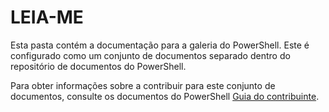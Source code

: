 # <a name="readme"></a>LEIA-ME

Esta pasta contém a documentação para a galeria do PowerShell.
Este é configurado como um conjunto de documentos separado dentro do repositório de documentos do PowerShell.

Para obter informações sobre a contribuir para este conjunto de documentos, consulte os documentos do PowerShell [Guia do contribuinte](https://github.com/PowerShell/PowerShell-Docs/blob/staging/CONTRIBUTING.md).
